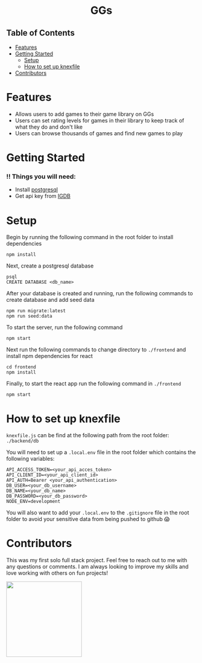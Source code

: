 <h1 align="center">GGs</h1>

## Table of Contents
- [Features](#features)
- [Getting Started](#getting-started)
    - [Setup](#setup)
    - [How to set up knexfile](#how-to-set-up-knexfile)
- [Contributors](#contributors)

# Features
* Allows users to add games to their game library on GGs
* Users can set rating levels for games in their library to keep track of what they do and don't like
* Users can browse thousands of games and find new games to play

# Getting Started  
### ‼️ Things you will need:
* Install [postgresql](https://www.postgresql.org/)
* Get api key from [IGDB](https://www.igdb.com/api)

# Setup
Begin by running the following command in the root folder to install dependencies  
```
npm install
```  
Next, create a postgresql database  
```
psql
CREATE DATABASE <db_name>
```  
After your database is created and running, run the following commands to create database and add seed data  
```
npm run migrate:latest
npm run seed:data
```  
To start the server, run the following command  
```
npm start
```  
Next run the following commands to change directory to ```./frontend``` and install npm dependencies for react  
```
cd frontend
npm install
```  
Finally, to start the react app run the following command in ```./frontend```  
```
npm start
```  
# How to set up knexfile  
```knexfile.js``` can be find at the following path from the root folder: ```./backend/db```  

You will need to set up a ```.local.env``` file in the root folder which contains the following variables:  
```
API_ACCESS_TOKEN=<your_api_acces_token>
API_CLIENT_ID=<your_api_client_id>
API_AUTH=Bearer <your_api_authentication>
DB_USER=<your_db_username>
DB_NAME=<your_db_name>
DB_PASSWORD=<your_db_password>
NODE_ENV=development
```  
You will also want to add your ```.local.env``` to the ```.gitignore``` file in the root folder to avoid your sensitive data from being pushed to github 😱  


# Contributors
This was my first solo full stack project. Feel free to reach out to me with any questions or comments. I am always looking to improve my skills and love working with others on fun projects!

<a href="https://github.com/brian-walvoord"><img src="https://avatars.githubusercontent.com/u/84251599?v=4" width="200px;" alt=""/><br /></a>
